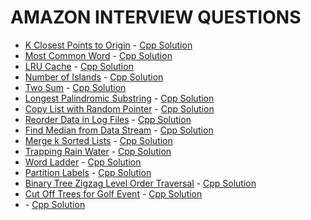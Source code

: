 # AMAZON INTERVIEW QUESTIONS

- [K Closest Points to Origin](https://leetcode.com/problems/k-closest-points-to-origin/) - [Cpp Solution](./solutions/K%20Closest%20Points%20to%20Origin.cpp)
- [Most Common Word](https://leetcode.com/problems/most-common-word/) - [Cpp Solution](./solutions/Most%20Common%20Word.cpp)
- [LRU Cache](https://leetcode.com/problems/lru-cache/) - [Cpp Solution](./solutions/LRU%20Cache.cpp)
- [Number of Islands](https://leetcode.com/problems/number-of-islands/) - [Cpp Solution](./solutions/Number%20of%20Islands.cpp)
- [Two Sum](https://leetcode.com/problems/two-sum/) - [Cpp Solution](./solutions/Two%20Sum.cpp)
- [Longest Palindromic Substring](https://leetcode.com/problems/longest-palindromic-substring/) - [Cpp Solution](./solutions/Longest%20Palindromic%20Substring.cpp)
- [Copy List with Random Pointer](https://leetcode.com/problems/copy-list-with-random-pointer/) - [Cpp Solution](./solutions/Copy%20List%20with%20Random%20Pointer.cpp)
- [Reorder Data in Log Files](https://leetcode.com/problems/reorder-data-in-log-files/) - [Cpp Solution](./solutions/Reorder%20Data%20in%20Log%20Files.cpp)
- [Find Median from Data Stream](https://leetcode.com/problems/find-median-from-data-stream/) - [Cpp Solution](./solutions/Find%20Median%20from%20Data%20Stream.cpp)
- [Merge k Sorted Lists](https://leetcode.com/problems/merge-k-sorted-lists/) - [Cpp Solution](./solutions/Merge%20k%20Sorted%20Lists.cpp)
- [Trapping Rain Water](https://leetcode.com/problems/trapping-rain-water/) - [Cpp Solution](./solutions/Trapping%20Rain%20Water.cpp)
- [Word Ladder](https://leetcode.com/problems/word-ladder/) - [Cpp Solution](./solutions/Word%20Ladder.cpp)
- [Partition Labels](https://leetcode.com/problems/partition-labels/) - [Cpp Solution](./solutions/Partition%20Labels.cpp)
- [Binary Tree Zigzag Level Order Traversal](https://leetcode.com/problems/binary-tree-zigzag-level-order-traversal/) - [Cpp Solution](./solutions/Binary%20Tree%20Zigzag%20Level%20Order%20Traversal.cpp)
- [Cut Off Trees for Golf Event](https://leetcode.com/problems/cut-off-trees-for-golf-event/) - [Cpp Solution](./solutions/Cut%20Off%20Trees%20for%20Golf%20Event.cpp)
- []() - [Cpp Solution](./solutions/.cpp)

<!--
- []() - [Cpp Solution](./solutions/.cpp)
- []() - [Cpp Solution](./solutions/.cpp)
- []() - [Cpp Solution](./solutions/.cpp)

-->
